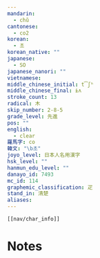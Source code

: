 ```yaml
---
mandarin:
  - chǔ
cantonese:
  - co2
korean:
  - 초
korean_native: ""
japanese:
  - SO
japanese_nanori: ""
vietnamese:
middle_chinese_initial: t͡ʃʰ
middle_chinese_final: ɨʌ
stroke_count: 13
radical: 木
skip_number: 2-8-5
grade_level: 先進
pos: ""
english:
  - clear
羅馬字: co
韓文: "\b초"
joyo_level: 日本人名用漢字
hsk_level: ""
hanmun_edu_level: ""
danayo_id: 7493
mc_id: 114
graphemic_classification: 疋
stand_in: 清楚
aliases:
---
```

```meta-bind-embed
[[nav/char_info]]
```

# Notes
